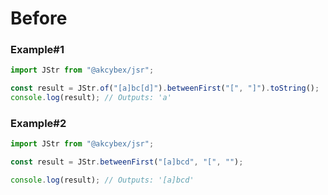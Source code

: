 # Before

### Example#1

```javascript
import JStr from "@akcybex/jsr";

const result = JStr.of("[a]bc[d]").betweenFirst("[", "]").toString();
console.log(result); // Outputs: 'a'
```

### Example#2

```javascript
import JStr from "@akcybex/jsr";

const result = JStr.betweenFirst("[a]bcd", "[", "");

console.log(result); // Outputs: '[a]bcd'
```
